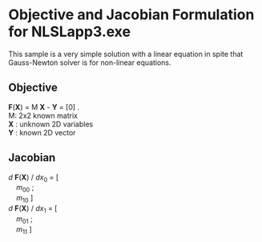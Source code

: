 # Objective and Jacobian Formulation for NLSLapp3.exe
This sample is a very simple solution with a linear equation in spite that
Gauss-Newton solver is for non-linear equations.
## Objective
__F__(__X__) = M __X__ - __Y__ = [0] .  
M: 2x2 known matrix  
__X__ : unknown 2D variables  
__Y__ : known 2D vector  

## Jacobian
_d_ __F__(__X__) / _dx_<sub>0</sub> = [  
&nbsp; &nbsp; _m_<sub>00</sub> ;  
&nbsp; &nbsp; _m_<sub>10</sub> ]  
_d_ __F__(__X__) / _dx_<sub>1</sub> = [  
&nbsp; &nbsp; _m_<sub>01</sub> ;  
&nbsp; &nbsp; _m_<sub>11</sub> ]  
